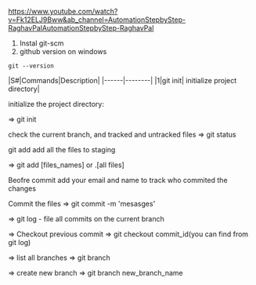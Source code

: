 https://www.youtube.com/watch?v=Fk12ELJ9Bww&ab_channel=AutomationStepbyStep-RaghavPalAutomationStepbyStep-RaghavPal

1. Instal git-scm 
2. github version on windows 

```
git --version
```

|S#|Commands|Description|
|------|--------|
|1|git init| initialize project directory|

initialize the project directory:

=> git init

check the current branch, and tracked and untracked files
=> git status

git add add all the files to staging

=> git add [files_names] or .[all files]

Beofre commit add your email and name to track who commited the changes

Commit the files
=> git commit -m 'mesasges' 


=> git log - file all commits on the current branch

=> Checkout previous commit => git checkout commit_id(you can find from git log)

=> list all branches => git branch

=> create new branch => git branch new_branch_name









